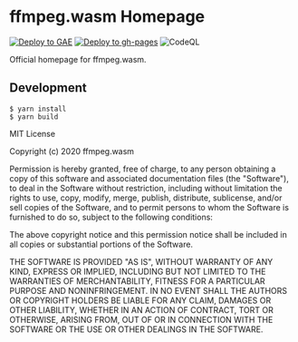 ffmpeg.wasm Homepage
==================

[![Deploy to GAE](https://github.com/ffmpegwasm/ffmpegwasm.github.io/actions/workflows/deploy-to-gae.yml/badge.svg)](https://github.com/ffmpegwasm/ffmpegwasm.github.io/actions/workflows/deploy-to-gae.yml)
[![Deploy to gh-pages](https://github.com/ffmpegwasm/ffmpegwasm.github.io/actions/workflows/deploy-to-gh-pages.yml/badge.svg)](https://github.com/ffmpegwasm/ffmpegwasm.github.io/actions/workflows/deploy-to-gh-pages.yml)
![CodeQL](https://github.com/ffmpegwasm/ffmpegwasm.github.io/workflows/CodeQL/badge.svg)

Official homepage for ffmpeg.wasm.

## Development

```
$ yarn install
$ yarn build
```

MIT License

Copyright (c) 2020 ffmpeg.wasm

Permission is hereby granted, free of charge, to any person obtaining a copy
of this software and associated documentation files (the "Software"), to deal
in the Software without restriction, including without limitation the rights
to use, copy, modify, merge, publish, distribute, sublicense, and/or sell
copies of the Software, and to permit persons to whom the Software is
furnished to do so, subject to the following conditions:

The above copyright notice and this permission notice shall be included in all
copies or substantial portions of the Software.

THE SOFTWARE IS PROVIDED "AS IS", WITHOUT WARRANTY OF ANY KIND, EXPRESS OR
IMPLIED, INCLUDING BUT NOT LIMITED TO THE WARRANTIES OF MERCHANTABILITY,
FITNESS FOR A PARTICULAR PURPOSE AND NONINFRINGEMENT. IN NO EVENT SHALL THE
AUTHORS OR COPYRIGHT HOLDERS BE LIABLE FOR ANY CLAIM, DAMAGES OR OTHER
LIABILITY, WHETHER IN AN ACTION OF CONTRACT, TORT OR OTHERWISE, ARISING FROM,
OUT OF OR IN CONNECTION WITH THE SOFTWARE OR THE USE OR OTHER DEALINGS IN THE
SOFTWARE.
